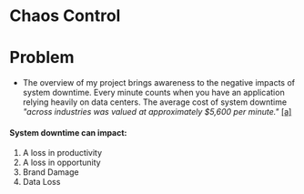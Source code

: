 # Chaos Control

# Problem

- The overview of my project brings awareness to the negative impacts of system downtime. Every minute counts when you have an application relying heavily on data centers.  The average cost of system downtime *"across industries was valued at approximately *$5,600 per minute*."* [[a]]([https://www.evolven.com/blog/downtime-outages-and-failures-understanding-their-true-costs.html)
#### System downtime can impact:
  1. A loss in productivity
  2. A loss in opportunity
  3. Brand Damage
  4. Data Loss
  
